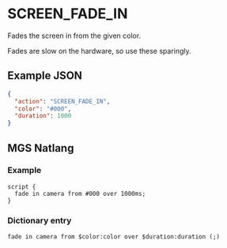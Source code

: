 # SCREEN_FADE_IN

Fades the screen in from the given color.

Fades are slow on the hardware, so use these sparingly.

## Example JSON

```json
{
  "action": "SCREEN_FADE_IN",
  "color": "#000",
  "duration": 1000
}
```

## MGS Natlang

### Example

```mgs
script {
  fade in camera from #000 over 1000ms;
}
```

### Dictionary entry

```
fade in camera from $color:color over $duration:duration (;)
```
